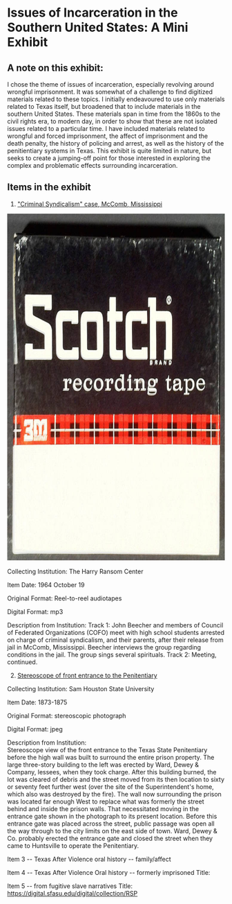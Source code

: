 # Issues of Incarceration in the Southern United States: A Mini Exhibit

## A note on this exhibit: 

I chose the theme of issues of incarceration, especially revolving around wrongful imprisonment. 
It was somewhat of a challenge to find digitized materials related to these topics. I initially 
endeavoured to use only materials related to Texas itself, but broadened that to include materials 
in the southern United States. These materials span in time from the 1860s to the civil rights era, 
to modern day, in order to show that these are not isolated issues related to a particular time. 
I have included materials related to wrongful and forced imprisonment, the affect of imprisonment 
and the death penalty, the history of policing and arrest, as well as the history of the penitientiary 
systems in Texas. This exhibit is quite limited in nature, but seeks to create a jumping-off point for 
those interested in exploring the complex and problematic effects surrounding incarceration. 

## Items in the exhibit

1. ["Criminal Syndicalism" case, McComb, Mississippi](https://hrc.contentdm.oclc.org/digital/collection/p15878coll1/id/37)
<p>
<img src="/images/HRC-Beecher-audio-image.jpg"  width="800" height="800">
</p>
Collecting Institution: The Harry Ransom Center

Item Date: 1964 October 19

Original Format: Reel-to-reel audiotapes

Digital Format: mp3

Description from Institution: 
Track 1: John Beecher and members of Council of Federated Organizations (COFO) meet with high school students arrested on charge of criminal syndicalism, and their parents, after their release from jail in McComb, Mississippi. Beecher interviews the group regarding conditions in the jail. The group sings several spirituals. Track 2: Meeting, continued.





2. [Stereoscope of front entrance to the Penitentiary](https://digital.library.shsu.edu/digital/collection/p243coll3/id/5607)

Collecting Institution: Sam Houston State University

Item Date: 1873-1875

Original Format: stereoscopic photograph

Digital Format: jpeg

Description from Institution: 	
Stereoscope view of the front entrance to the Texas State Penitentiary before the high wall was built to surround the entire prison property. The large three-story building to the left was erected by Ward, Dewey & Company, lessees, when they took charge. After this building burned, the lot was cleared of debris and the street moved from its then location to sixty or seventy feet further west (over the site of the Superintendent's home, which also was destroyed by the fire). The wall now surrounding the prison was located far enough West to replace what was formerly the street behind and inside the prison walls. That necessitated moving in the entrance gate shown in the photograph to its present location. Before this entrance gate was placed across the street, public passage was open all the way through to the city limits on the east side of town. Ward, Dewey & Co. probably erected the entrance gate and closed the street when they came to Huntsville to operate the Penitentiary.


Item 3 -- Texas After Violence oral history -- family/affect


Item 4 -- Texas After Violence Oral history -- formerly imprisoned
Title:


Item 5 -- from fugitive slave narratives
Title:
https://digital.sfasu.edu/digital/collection/RSP
